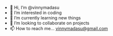 - 👋 Hi, I’m @vinnymadasu
- 👀 I’m interested in coding
- 🌱 I’m currently learning new things
- 💞️ I’m looking to collaborate on projects
- 📫 How to reach me...
vinnymadasu@gmail.com

<!---
vinnymadasu/vinnymadasu is a ✨ special ✨ repository because its `README.md` (this file) appears on your GitHub profile.
You can click the Preview link to take a look at your changes.
--->
